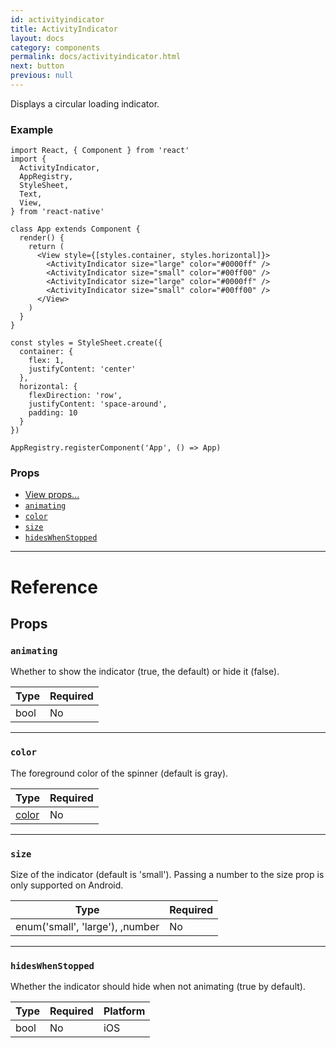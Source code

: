 ```yaml
---
id: activityindicator
title: ActivityIndicator
layout: docs
category: components
permalink: docs/activityindicator.html
next: button
previous: null
---
```

Displays a circular loading indicator.

### Example

```ReactNativeWebPlayer
import React, { Component } from 'react'
import {
  ActivityIndicator,
  AppRegistry,
  StyleSheet,
  Text,
  View,
} from 'react-native'

class App extends Component {
  render() {
    return (
      <View style={[styles.container, styles.horizontal]}>
        <ActivityIndicator size="large" color="#0000ff" />
        <ActivityIndicator size="small" color="#00ff00" />
        <ActivityIndicator size="large" color="#0000ff" />
        <ActivityIndicator size="small" color="#00ff00" />
      </View>
    )
  }
}

const styles = StyleSheet.create({
  container: {
    flex: 1,
    justifyContent: 'center'
  },
  horizontal: {
    flexDirection: 'row',
    justifyContent: 'space-around',
    padding: 10
  }
})

AppRegistry.registerComponent('App', () => App)
```

### Props

- [View props...](docs/view-props.html)
- [`animating`](docs/activityindicator.html#animating)
- [`color`](docs/activityindicator.html#color)
- [`size`](docs/activityindicator.html#size)
- [`hidesWhenStopped`](docs/activityindicator.html#hideswhenstopped)






---

# Reference

## Props

### `animating`

Whether to show the indicator (true, the default) or hide it (false).

| Type | Required |
| - | - |
| bool | No |




---

### `color`

The foreground color of the spinner (default is gray).

| Type | Required |
| - | - |
| [color](docs/colors.html) | No |




---

### `size`

Size of the indicator (default is 'small').
Passing a number to the size prop is only supported on Android.

| Type | Required |
| - | - |
| enum('small', 'large'), ,number | No |




---

### `hidesWhenStopped`

Whether the indicator should hide when not animating (true by default).



| Type | Required | Platform |
| - | - | - |
| bool | No | iOS  |







